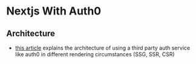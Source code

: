 # Nextjs With Auth0

## Architecture

- [this article](https://auth0.com/blog/ultimate-guide-nextjs-authentication-auth0/) explains the architecture of using a third party auth service like auth0 in different rendering circumstances (SSG, SSR, CSR)
